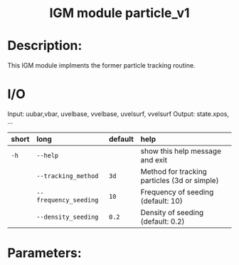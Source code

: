 
### <h1 align="center" id="title">IGM module particle_v1 </h1>

# Description:

This IGM module implments the former particle tracking routine.

# I/O

Input: uubar,vbar, uvelbase, vvelbase, uvelsurf, vvelsurf
Output: state.xpos, ...


|short|long|default|help|
| :--- | :--- | :--- | :--- |
|`-h`|`--help`||show this help message and exit|
||`--tracking_method`|`3d`|Method for tracking particles (3d or simple)|
||`--frequency_seeding`|`10`|Frequency of seeding (default: 10)|
||`--density_seeding`|`0.2`|Density of seeding (default: 0.2)|
 
# Parameters: 
